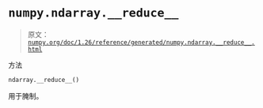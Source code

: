 # `numpy.ndarray.__reduce__`

> 原文：[`numpy.org/doc/1.26/reference/generated/numpy.ndarray.__reduce__.html`](https://numpy.org/doc/1.26/reference/generated/numpy.ndarray.__reduce__.html)

方法

```py
ndarray.__reduce__()
```

用于腌制。
